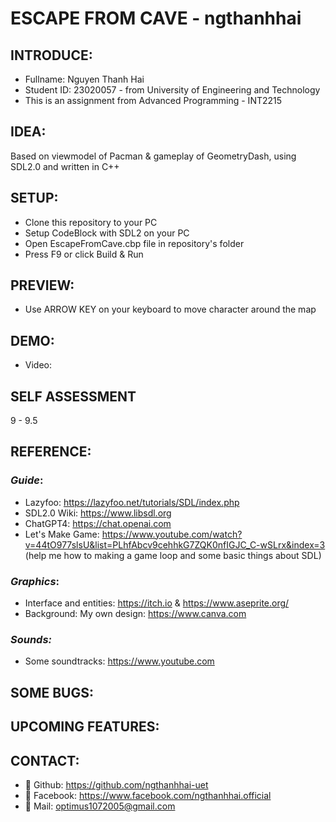 # **ESCAPE FROM CAVE - ngthanhhai**
## INTRODUCE:
+ Fullname: Nguyen Thanh Hai
+ Student ID: 23020057 - from University of Engineering and Technology
+ This is an assignment from Advanced Programming - INT2215
## IDEA:
Based on viewmodel of Pacman & gameplay of GeometryDash, using SDL2.0 and written in C++
## SETUP:
+ Clone this repository to your PC
+ Setup CodeBlock with SDL2 on your PC
+ Open EscapeFromCave.cbp file in repository's folder
+ Press F9 or click Build & Run
## PREVIEW:
+ Use ARROW KEY on your keyboard to move character around the map
## DEMO:
+ Video:
## SELF ASSESSMENT
9 - 9.5
## REFERENCE:
### *Guide*:
+ Lazyfoo: https://lazyfoo.net/tutorials/SDL/index.php
+ SDL2.0 Wiki: https://www.libsdl.org
+ ChatGPT4: https://chat.openai.com
+ Let's Make Game: https://www.youtube.com/watch?v=44tO977slsU&list=PLhfAbcv9cehhkG7ZQK0nfIGJC_C-wSLrx&index=3 (help me how to making a game loop and some basic things about SDL)
### *Graphics*: 
+ Interface and entities: https://itch.io & https://www.aseprite.org/
+ Background: My own design: https://www.canva.com
### *Sounds:*
+ Some soundtracks: https://www.youtube.com
## SOME BUGS:

## UPCOMING FEATURES:

## CONTACT:
+ 💩 Github: https://github.com/ngthanhhai-uet
+ 💩 Facebook: https://www.facebook.com/ngthanhhai.official
+ 📧 Mail: optimus1072005@gmail.com
